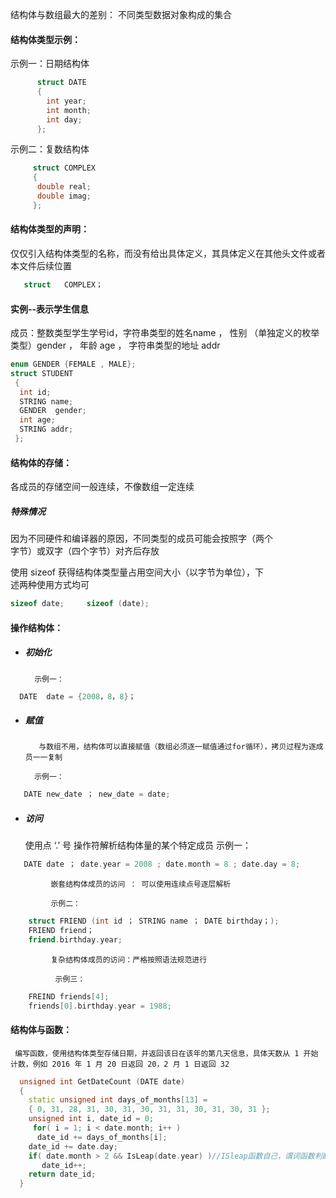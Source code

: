 结构体与数组最大的差别： 不同类型数据对象构成的集合

#### 结构体类型示例：

示例一：日期结构体

```cpp
      struct DATE
      {
        int year;
        int month;
        int day;
      };
```

示例二：复数结构体

```cpp
     struct COMPLEX
     {
      double real;
      double imag;
     };
```

#### 结构体类型的声明：

仅仅引入结构体类型的名称，而没有给出具体定义，其具体定义在其他头文件或者本文件后续位置

```cpp
   struct   COMPLEX；
```

#### 实例--表示学生信息

成员：整数类型学生学号id，字符串类型的姓名name  ， 性别 （单独定义的枚举类型）gender ， 年龄 age ， 字符串类型的地址 addr

```cpp
enum GENDER {FEMALE , MALE};
struct STUDENT
 {
  int id;
  STRING name;
  GENDER  gender;
  int age;
  STRING addr;
 };
```

#### 结构体的存储：

各成员的存储空间一般连续，不像数组一定连续

##### 特殊情况

因为不同硬件和编译器的原因，不同类型的成员可能会按照字（两个  
字节）或双字（四个字节）对齐后存放

使用 sizeof 获得结构体类型量占用空间大小（以字节为单位），下  
述两种使用方式均可

```cpp
sizeof date;     sizeof (date);
```

#### 操作结构体：

* ##### 初始化

        示例一：

```cpp
  DATE  date = {2008，8，8}；
```

* ##### 赋值

         与数组不用，结构体可以直接赋值（数组必须逐一赋值通过for循环），拷贝过程为逐成员一一复制

        示例一：

```cpp
   DATE new_date ； new_date = date;
```

* ##### 访问

     使用点 ‘.’   号 操作符解析结构体量的某个特定成员
     示例一：

```cpp
   DATE date ； date.year = 2008 ; date.month = 8 ; date.day = 8;
```

             嵌套结构体成员的访问 ： 可以使用连续点号逐层解析

             示例二：

```cpp
    struct FRIEND (int id ； STRING name ； DATE birthday；);
    FRIEND friend；
    friend.birthday.year;
```

             复杂结构体成员的访问：严格按照语法规范进行

              示例三：

```cpp
    FREIND friends[4];
    friends[0].birthday.year = 1988;
```

#### 结构体与函数：

     编写函数，使用结构体类型存储日期，并返回该日在该年的第几天信息，具体天数从 1 开始计数，例如 2016 年 1 月 20 日返回 20，2 月 1 日返回 32

```cpp
  unsigned int GetDateCount (DATE date)
  {
    static unsigned int days_of_months[13] = 
    { 0, 31, 28, 31, 30, 31, 30, 31, 31, 30, 31, 30, 31 };
    unsigned int i, date_id = 0;
     for( i = 1; i < date.month; i++ )
      date_id += days_of_months[i];
    date_id += date.day;
    if( date.month > 2 && IsLeap(date.year) )//ISleap函数自己，谓词函数判断是否是闰年
       date_id++;
    return date_id;
  }
```







